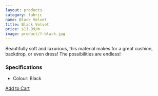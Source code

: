 ```yaml
---
layout: products
category: fabric
name: Black Velvet
title: Black Velvet
price: $11.99/m
image: product/f-black.jpg
---
```


Beautifully soft and luxurious, this material makes for a great cushion, backdrop, or even dress! The possibilities are endless!

### Specifications

- Colour: Black

<a class="btn-alt milli" href="{{site.baseurl}}/cart/">Add to Cart</a>